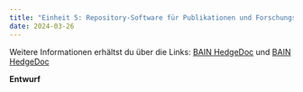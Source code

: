 ```yaml
---
title: "Einheit 5: Repository-Software für Publikationen und Forschungsdaten"
date: 2024-03-26
---
```

Weitere Informationen erhältst du über die Links: 
<a href="https://pad.gwdg.de/ycs5WlX8R_6aiNDebpvJoA# #">BAIN HedgeDoc</a>
und <a href="https://pad.gwdg.de/suv2C7XsSrWtf9O7VRFJXg#">BAIN HedgeDoc</a>

**Entwurf**


